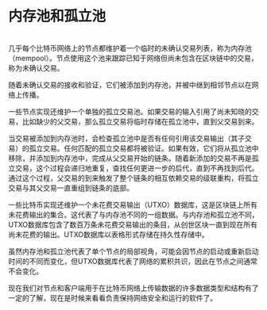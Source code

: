 # 内存池和孤立池

\
几乎每个比特币网络上的节点都维护着一个临时的未确认交易列表，称为内存池（mempool）。节点使用这个池来跟踪已知于网络但尚未包含在区块链中的交易，称为未确认交易。

随着未确认交易的接收和验证，它们被添加到内存池，并被中继到相邻节点以在网络上传播。

一些节点实现还维护一个单独的孤立交易池。如果交易的输入引用了尚未知晓的交易，比如缺少的父交易，那么孤立交易将临时存储在孤立池中，直到父交易到来。

当交易被添加到内存池时，会检查孤立池中是否有任何引用该交易输出（其子交易）的孤立交易。任何匹配的孤立交易都将被验证。如果有效，它们将从孤立池中移除，并添加到内存池中，完成从父交易开始的链条。随着新添加的交易不再是孤立交易，这个过程会递归地重复，查找任何更进一步的后代，直到不再找到后代。通过这个过程，父交易的到来触发了整个链条的相互依赖交易的级联重构，将孤立交易与其父交易一直重组到链条的底部。

一些比特币实现还维护一个未花费交易输出（UTXO）数据库，这是区块链上所有未花费输出的集合。这代表了与内存池不同的一组数据。与内存池和孤立池不同，UTXO数据库包含了数百万条未花费交易输出的条目，从创世区块一直到现在所有尚未花费的输出。UTXO数据库以表格形式存储在持久性存储中。

虽然内存池和孤立池代表了单个节点的局部视角，可能会因节点的启动或重新启动时间的不同而变化，但UTXO数据库代表了网络的累积共识，因此在节点之间通常不会变化。

现在我们对节点和客户端用于在比特币网络上传输数据的许多数据类型和结构有了一定的了解，现在是时候来看看负责保持网络安全和运行的软件了。
